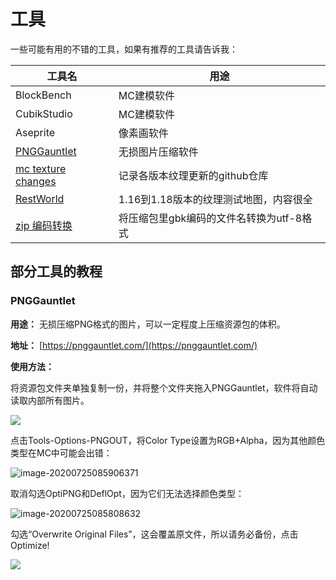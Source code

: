 # 工具

一些可能有用的不错的工具，如果有推荐的工具请告诉我：

| 工具名                                                       | 用途                                     |
| ------------------------------------------------------------ | ---------------------------------------- |
| BlockBench                                                   | MC建模软件                               |
| CubikStudio                                                  | MC建模软件                               |
| Aseprite                                                     | 像素画软件                               |
| [PNGGauntlet](#pnggauntlet)                                  | 无损图片压缩软件                         |
| [mc texture changes](https://github.com/Kraineff/mc-texture-changes) | 记录各版本纹理更新的github仓库           |
| [RestWorld](https://www.planetminecraft.com/project/restworld-a-complete-resourcepack-testing-world-for-1-15-2/) | 1.16到1.18版本的纹理测试地图，内容很全   |
| [zip 编码转换](https://www.mcbbs.net/thread-1314104-1-1.html) | 将压缩包里gbk编码的文件名转换为utf-8格式 |

## 部分工具的教程

### PNGGauntlet

**用途：** 无损压缩PNG格式的图片，可以一定程度上压缩资源包的体积。

**地址：** [https://pnggauntlet.com/](https://pnggauntlet.com/)

**使用方法：**

将资源包文件夹单独复制一份，并将整个文件夹拖入PNGGauntlet，软件将自动读取内部所有图片。

![](https://i.loli.net/2020/07/28/SKgPRG8wcYEMse1.png)

点击Tools-Options-PNGOUT，将Color Type设置为RGB+Alpha，因为其他颜色类型在MC中可能会出错：

![image-20200725085906371](https://i.loli.net/2020/07/28/oiFw4l9evu8bUqn.png)

取消勾选OptiPNG和DeflOpt，因为它们无法选择颜色类型：

![image-20200725085808632](https://i.loli.net/2020/07/28/KnO1gyuTItvqQfC.png)

勾选“Overwrite Original Files”，这会覆盖原文件，所以请务必备份，点击Optimize!

![](https://i.loli.net/2020/11/18/gUEiZDPvSLaAf8F.png)
